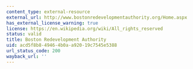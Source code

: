 ```yaml
---
content_type: external-resource
external_url: http://www.bostonredevelopmentauthority.org/Home.aspx
has_external_license_warning: true
license: https://en.wikipedia.org/wiki/All_rights_reserved
status: valid
title: Boston Redevelopment Authority
uid: acd5f8b8-4946-4b0a-a920-19c7545e5388
url_status_code: 200
wayback_url: ''
---
```

